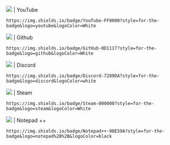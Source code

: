 <img src="https://img.shields.io/badge/YouTube-FF0000?style=for-the-badge&logo=youtube&logoColor=White"> | YouTube
```
https://img.shields.io/badge/YouTube-FF0000?style=for-the-badge&logo=youtube&logoColor=White
```
<img src="https://img.shields.io/badge/GitHub-0D1117?style=for-the-badge&logo=github&logoColor=White"> | Github
```
https://img.shields.io/badge/GitHub-0D1117?style=for-the-badge&logo=github&logoColor=White
```
<img src="https://img.shields.io/badge/Discord-7289DA?style=for-the-badge&logo=discord&logoColor=White"> | Discord
```
https://img.shields.io/badge/Discord-7289DA?style=for-the-badge&logo=discord&logoColor=white
```
<img src="https://img.shields.io/badge/Steam-000000?style=for-the-badge&logo=steam&logoColor=White"> | Steam
```
https://img.shields.io/badge/Steam-000000?style=for-the-badge&logo=steam&logoColor=White
```
<img src="https://img.shields.io/badge/Notepad++-90E59A?style=for-the-badge&logo=notepad%2B%2B&logoColor=black"> | Notepad ++
```
https://img.shields.io/badge/Notepad++-90E59A?style=for-the-badge&logo=notepad%2B%2B&logoColor=black
```
